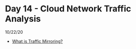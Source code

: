 # Day 14 - Cloud Network Traffic Analysis
10/22/20

* [What is Traffic Mirroring?](https://docs.aws.amazon.com/vpc/latest/mirroring/vpc-tm.pdf#traffic-mirroring-how-it-works)
